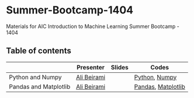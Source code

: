 # Summer-Bootcamp-1404
Materials for AIC Introduction to Machine Learning Summer Bootcamp - 1404

## Table of contents
|                                                       | Presenter                                                            | Slides                                                                                                                                                                                                                                                                                                                                                                        | Codes                                                                                                                                                                                                                                                        |
|-------------------------------------------------------|----------------------------------------------------------------------|-------------------------------------------------------------------------------------------------------------------------------------------------------------------------------------------------------------------------------------------------------------------------------------------------------------------------------------------------------------------------------|--------------------------------------------------------------------------------------------------------------------------------------------------------------------------------------------------------------------------------------------------------------|
| Python and Numpy                                      | [Ali Beirami](https://github.com/AliBeiramiii) |                                                                                                                                                                                                                                                                   | [Python](https://github.com/SBU-AIC/Summer-Bootcamp-1404/blob/main/Notebooks/01-Python-Numpy/Python.ipynb), [Numpy](https://github.com/SBU-AIC/Summer-Bootcamp-1404/blob/main/Notebooks/01-Python-Numpy/Numpy.ipynb) |
| Pandas and Matplotlib                                 | [Ali Beirami](https://github.com/AliBeiramiii)                         |                                                                                                                                                                                                                                                                                                                                                                               | [Pandas](https://github.com/SBU-AIC/Summer-Bootcamp-1404/blob/main/Notebooks/02-Pandas-Matplotlib/Pandas.ipynb), [Matplotlib](https://github.com/SBU-AIC/Summer-Bootcamp-1403/blob/main/Notebooks/02-Pandas-Matplotlib/Matplotlib.ipynb)                                                                                                                         |

